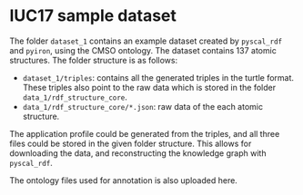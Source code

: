 # IUC17 sample dataset

The folder `dataset_1` contains an example dataset created by `pyscal_rdf` and `pyiron`, using the CMSO ontology. The dataset contains 137 atomic structures. The folder structure is as follows:

- `dataset_1/triples`: contains all the generated triples in the turtle format. These triples also point to the raw data which is stored in the folder `data_1/rdf_structure_core`.
- `data_1/rdf_structure_core/*.json`: raw data of the each atomic structure.

The application profile could be generated from the triples, and all three files could be stored in the given folder structure. This allows for downloading the data, and reconstructing the knowledge graph with `pyscal_rdf`.

The ontology files used for annotation is also uploaded here.
